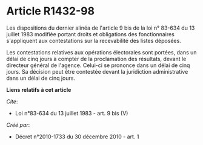# Article R1432-98

Les dispositions du dernier alinéa de l'article 9 bis de la loi n° 83-634 du 13 juillet 1983 modifiée portant droits et
obligations des fonctionnaires s'appliquent aux contestations sur la recevabilité des listes déposées. 

Les contestations relatives aux opérations électorales sont portées, dans un délai de cinq jours à compter de la proclamation
des résultats, devant le directeur général de l'agence. Celui-ci se prononce dans un délai de cinq jours. Sa décision peut
être contestée devant la juridiction administrative dans un délai de cinq jours.

**Liens relatifs à cet article**

_Cite_:

  - Loi n°83-634 du 13 juillet 1983 - art. 9 bis (V)

_Créé par_:

  - Décret n°2010-1733 du 30 décembre 2010 - art. 1

